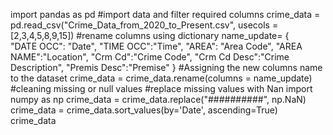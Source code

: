import pandas as pd
#import data and filter required columns
crime_data = pd.read_csv("Crime_Data_from_2020_to_Present.csv",
                        usecols = [2,3,4,5,8,9,15])
#rename columns using dictionary
name_update= {    
    "DATE OCC": "Date",
    "TIME OCC":"Time", 
    "AREA": "Area Code",
    "AREA NAME":"Location", 
    "Crm Cd":"Crime Code", 
    "Crm Cd Desc":"Crime Description", 
    "Premis Desc":"Premise"
}
#Assigning the new columns name to the dataset
crime_data = crime_data.rename(columns = name_update)
#cleaning missing or null values
#replace missing values with Nan
import numpy as np
crime_data = crime_data.replace("##########", np.NaN)
crime_data = crime_data.sort_values(by='Date', ascending=True)
crime_data
